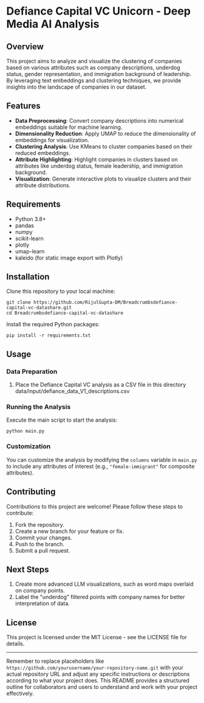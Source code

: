 # Defiance Capital VC Unicorn - Deep Media AI Analysis

## Overview
This project aims to analyze and visualize the clustering of companies based on various attributes such as company descriptions, underdog status, gender representation, and immigration background of leadership. By leveraging text embeddings and clustering techniques, we provide insights into the landscape of companies in our dataset.

## Features
- **Data Preprocessing**: Convert company descriptions into numerical embeddings suitable for machine learning.
- **Dimensionality Reduction**: Apply UMAP to reduce the dimensionality of embeddings for visualization.
- **Clustering Analysis**: Use KMeans to cluster companies based on their reduced embeddings.
- **Attribute Highlighting**: Highlight companies in clusters based on attributes like underdog status, female leadership, and immigration background.
- **Visualization**: Generate interactive plots to visualize clusters and their attribute distributions.

## Requirements
- Python 3.8+
- pandas
- numpy
- scikit-learn
- plotly
- umap-learn
- kaleido (for static image export with Plotly)

## Installation
Clone this repository to your local machine:
```
git clone https://github.com/RijulGupta-DM/Breadcrumbsdefiance-capital-vc-datashare.git
cd Breadcrumbsdefiance-capital-vc-datashare
```

Install the required Python packages:
```
pip install -r requirements.txt
```

## Usage

### Data Preparation
1. Place the Defiance Capital VC analysis as a CSV file in this directory data/input/defiance_data_V1_descriptions.csv

### Running the Analysis
Execute the main script to start the analysis:
```
python main.py
```

### Customization
You can customize the analysis by modifying the `columns` variable in `main.py` to include any attributes of interest (e.g., `"female-immigrant"` for composite attributes).

## Contributing
Contributions to this project are welcome! Please follow these steps to contribute:
1. Fork the repository.
2. Create a new branch for your feature or fix.
3. Commit your changes.
4. Push to the branch.
5. Submit a pull request.

## Next Steps
1. Create more advanced LLM visualizations, such as word maps overlaid on company points.
2. Label the "underdog" filtered points with company names for better interpretation of data.

## License
This project is licensed under the MIT License - see the LICENSE file for details.

---

Remember to replace placeholders like `https://github.com/yourusername/your-repository-name.git` with your actual repository URL and adjust any specific instructions or descriptions according to what your project does. This README provides a structured outline for collaborators and users to understand and work with your project effectively.
